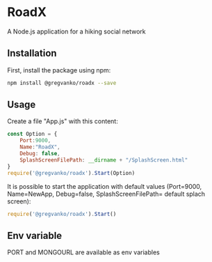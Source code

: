 # RoadX
A Node.js application for a hiking social network

## Installation
First, install the package using npm:
```bash
npm install @gregvanko/roadx --save
```

## Usage
Create a file "App.js" with this content:
```js
const Option = {
    Port:9000,
    Name:"RoadX",
    Debug: false,
    SplashScreenFilePath: __dirname + "/SplashScreen.html"
}
require('@gregvanko/roadx').Start(Option)
```

It is possible to start the application with default values (Port=9000, Name=NewApp, Debug=false, SplashScreenFilePath= default splach screen):
```js
require('@gregvanko/roadx').Start()
```

## Env variable
PORT and MONGOURL are available as env variables
